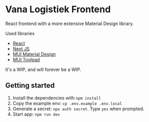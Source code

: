 # Vana Logistiek Frontend

React frontend with a more extensive Material Design library.

Used libraries

- [React](https://react.dev/)
- [Next JS](https://nextjs.org/)
- [MUI Material Design](https://mui.com/material-ui/)
- [MUI Toolpad](https://mui.com/toolpad/)

It's a WIP, and will forever be a WIP.

## Getting started

1. Install the dependencies with `npm install`
2. Copy the example env: `cp .env.example .env.local`
3. Generate a secret: `npx auth secret`. Type `yes` when prompted.
4. Start app: `npm run dev`
